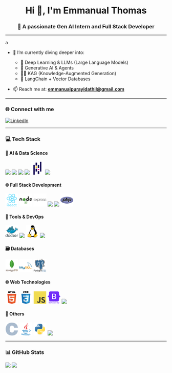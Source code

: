 <h1 align="center">Hi 👋, I'm Emmanual Thomas</h1>
<h3 align="center">🚀 A passionate Gen AI Intern and Full Stack Developer</h3>

---
a
- 🌱 I’m currently diving deeper into:
  - 🤖 Deep Learning & LLMs (Large Language Models)
  - 🧠 Generative AI & Agents
  - 🧠🧾 KAG (Knowledge-Augmented Generation)
  - 🦜 LangChain + Vector Databases

- 📫 Reach me at: **emmanualpurayidathil@gmail.com**

---

### 🌐 Connect with me

<p align="left">
  <a href="https://www.linkedin.com/in/emmanual-thomas-43750024a/" target="_blank">
    <img src="https://raw.githubusercontent.com/rahuldkjain/github-profile-readme-generator/master/src/images/icons/Social/linked-in-alt.svg" alt="LinkedIn" width="40" height="40"/>
  </a>
</p>

---

### 💻 Tech Stack

#### 🧠 AI & Data Science
<p>
  <kbd><img src="https://www.vectorlogo.zone/logos/tensorflow/tensorflow-icon.svg" width="40"/></kbd>
  <kbd><img src="https://www.vectorlogo.zone/logos/pytorch/pytorch-icon.svg" width="40"/></kbd>
  <kbd><img src="https://upload.wikimedia.org/wikipedia/commons/0/05/Scikit_learn_logo_small.svg" width="40"/></kbd>
  <kbd><img src="https://seaborn.pydata.org/_images/logo-mark-lightbg.svg" width="40"/></kbd>
  <kbd><img src="https://raw.githubusercontent.com/devicons/devicon/master/icons/pandas/pandas-original.svg" width="40"/></kbd>
  <kbd><img src="https://www.vectorlogo.zone/logos/opencv/opencv-icon.svg" width="40"/></kbd>
</p>

#### 🌐 Full Stack Development
<p>
  <kbd><img src="https://raw.githubusercontent.com/devicons/devicon/master/icons/react/react-original-wordmark.svg" width="40"/></kbd>
  <kbd><img src="https://raw.githubusercontent.com/devicons/devicon/master/icons/nodejs/nodejs-original-wordmark.svg" width="40"/></kbd>
  <kbd><img src="https://raw.githubusercontent.com/devicons/devicon/master/icons/express/express-original-wordmark.svg" width="40"/></kbd>
  <kbd><img src="https://cdn.worldvectorlogo.com/logos/django.svg" width="40"/></kbd>
  <kbd><img src="https://www.vectorlogo.zone/logos/flutterio/flutterio-icon.svg" width="40"/></kbd>
  <kbd><img src="https://raw.githubusercontent.com/devicons/devicon/master/icons/php/php-original.svg" width="40"/></kbd>
</p>

#### 🧰 Tools & DevOps
<p>
  <kbd><img src="https://raw.githubusercontent.com/devicons/devicon/master/icons/docker/docker-original-wordmark.svg" width="40"/></kbd>
  <kbd><img src="https://www.vectorlogo.zone/logos/git-scm/git-scm-icon.svg" width="40"/></kbd>
  <kbd><img src="https://raw.githubusercontent.com/devicons/devicon/master/icons/linux/linux-original.svg" width="40"/></kbd>
  <kbd><img src="https://www.vectorlogo.zone/logos/gnu_bash/gnu_bash-icon.svg" width="40"/></kbd>
</p>

#### 🗃️ Databases
<p>
  <kbd><img src="https://raw.githubusercontent.com/devicons/devicon/master/icons/mongodb/mongodb-original-wordmark.svg" width="40"/></kbd>
  <kbd><img src="https://raw.githubusercontent.com/devicons/devicon/master/icons/mysql/mysql-original-wordmark.svg" width="40"/></kbd>
  <kbd><img src="https://raw.githubusercontent.com/devicons/devicon/master/icons/postgresql/postgresql-original-wordmark.svg" width="40"/></kbd>
</p>

#### 🌐 Web Technologies
<p>
  <kbd><img src="https://raw.githubusercontent.com/devicons/devicon/master/icons/html5/html5-original-wordmark.svg" width="40"/></kbd>
  <kbd><img src="https://raw.githubusercontent.com/devicons/devicon/master/icons/css3/css3-original-wordmark.svg" width="40"/></kbd>
  <kbd><img src="https://raw.githubusercontent.com/devicons/devicon/master/icons/javascript/javascript-original.svg" width="40"/></kbd>
  <kbd><img src="https://raw.githubusercontent.com/devicons/devicon/master/icons/bootstrap/bootstrap-plain-wordmark.svg" width="40"/></kbd>
  <kbd><img src="https://www.vectorlogo.zone/logos/tailwindcss/tailwindcss-icon.svg" width="40"/></kbd>
</p>

#### 🧪 Others
<p>
  <kbd><img src="https://raw.githubusercontent.com/devicons/devicon/master/icons/c/c-original.svg" width="40"/></kbd>
  <kbd><img src="https://raw.githubusercontent.com/devicons/devicon/master/icons/java/java-original.svg" width="40"/></kbd>
  <kbd><img src="https://raw.githubusercontent.com/devicons/devicon/master/icons/python/python-original.svg" width="40"/></kbd>
  <kbd><img src="https://cdn.worldvectorlogo.com/logos/arduino-1.svg" width="40"/></kbd>
</p>

---

### 📊 GitHub Stats
<p>
  <img src="https://github-readme-stats.vercel.app/api?username=emmanual-thomas&show_icons=true&theme=radical" height="150"/>
  <img src="https://github-readme-stats.vercel.app/api/top-langs/?username=emmanual-thomas&layout=compact&theme=radical" height="150"/>
</p>
